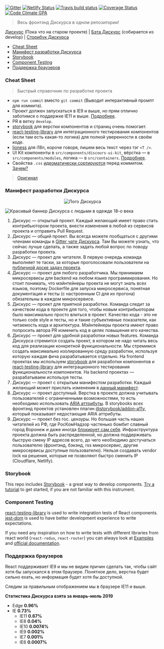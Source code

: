 [comment]: # "Редактируйте файл README.source.md"

[![Gitter](https://badges.gitter.im/Discours/community.svg)](https://gitter.im/Discours/community?utm_source=badge&utm_medium=badge&utm_campaign=pr-badge)
[![Netlify Status](https://api.netlify.com/api/v1/badges/f55a8a2f-cc4e-4c1d-9605-ce9a500a0b6f/deploy-status)](https://app.netlify.com/sites/beta-discours-io/deploys)
[![Travis build status](http://img.shields.io/travis/Discours/discours-frontend-main/develop.svg?style=flat-square)](https://travis-ci.org/Discours/discours-frontend-main)
[![Coverage Status](https://img.shields.io/coveralls/Discours/discours-frontend-main/develop.svg?style=flat-square)](https://coveralls.io/r/Discours/discours-frontend-main?branch=develop)
[![Code Climate GPA](https://img.shields.io/codeclimate/github/Discours/discours-frontend-main.svg?style=flat-square)](https://codeclimate.com/github/Discours/discours-frontend-main)

> Весь фронтэнд Дискурса в одном репозитории!

[Дискурс](https://discours.io) (Пока что на старом проекте) | [Бэта Дискурс](https://beta.discours.io) (собирается из develop) | [Сторибук Дискурса](https://storybook.discours.io)

* [Cheat Sheet](#cheat-sheet)
* [Манифест разработки Дискурса](#)
* [Storybook](#storybook)
* [Component Testing](#component-testing)
* [Поддержка браузеров](#-1)


<a name="cheat-sheet"></a>
### Cheat Sheet

> Быстрый справочник по разработке проекта

- `npm run commit` вместо `git commit` (Выводит интерактивный промпт для коммита).
- Проект должен запускаться в IE9 и выше, но прям отлично заботимся о поддержке IE11 и выше. [Подробнее](#browser-support).
- PR в ветку `develop`.
- [storybook](https://storybook.js.org) для верстки компонентов и страниц очень помогает.
- [react-testing-library](https://testing-library.com/react) для интеграционного тестирования компонентов (если там есть какая-то логика) для полной уверенности в своём коде.
- [lioness](https://github.com/alexanderwallin/lioness) для i18n, короче говоря, пишем весь текст через тэг `<T />`.
- UI Kit компоненты в `src/components/discours-ui-kit`, вёрстка — в `src/components/modules`, логика — в `src/containers`. [Подробнее](./src/components/README.md).
- Свойства `.css` [идеоматически сортируются](https://github.com/necolas/idiomatic-css#declaration-order) перед коммитом. [Зачем?](https://dev.to/thekashey/happy-potter-and-the-order-of-css-5ec)

> [Оригинал](https://github.com/Discours/discours-welcome)

<a name=""></a>
### Манифест разработки Дискурса

<p align="center"> 
    <img alt="Лого Дискурса" src="https://github.com/Discours/discours-welcome/raw/master/docs/img/logo.jpg">
</p>

![Красивый баннер Дискурса с людьми в одежде 18-о века](https://github.com/Discours/discours-welcome/raw/master/docs/img/banner.jpg)

1. Дискурс — открытый проект. Каждый желающий имеет право стать контрибьютором проекта, внести изменения в любой из сервисов проекта и отправить Pull Request.
1. Дискурс — общий проект. Вы всегда можете пообщаться с другими членами команды в [Gitter чате Дискурса](https://gitter.im/Discours/community). Там Вы можете узнать, что сейчас лучше сделать, а также задать любой вопрос по поводу разработки проекта. 
1. Дискурс — проект для читателя. В первую очередь команда выполняет те таски, за которые проголосовали пользователи на [публичной доске задач проекта]().
1. Дискурс — проект для любого разработчика. Мы принимаем микросервисы для backend на любом языке программирования. Но стоит понимать, что мэйнтейнеры проекта не могут знать всех языков, поэтому Dockerfile для запуска микросервиса, понятная документация и тесты (с настроенным CI для их прогона) обязательны в каждом микросервисе.
1. Дискурс — проект для приятной разработки. Команда следит за качеством кода в проекте для того, чтобы новым контрибьюторам было максимально просто влиться в проект. Качество кода - это не только code style и тесты, но и такие субъективные показатели, как читаемость кода и архитектура. Мэйнтейнеры проекта имеют право попросить автора PR изменить код в целях повышения его качества.
1. Дискурс — проект для удобной разработки новых features. Команда Дискурса стремится создать проект, в котором не надо читать весь код для реализации конкретной функциональности. Мы стремимся создать максимально изолированную среду разработки, используя которую каждая фича разрабатывается отдельно. На frontend проектах мы используем [storybook](https://storybook.js.org/) для разработки компонентов и [react-testing-library](https://testing-library.com/docs/react-testing-library/intro) для интеграционного тестирования функциональности компонентов. На backend проектах — разрабатываем используя тесты.
1. Дискурс — проект с открытым манифестом разработки. Каждый желающий может прислать изменения в [данный манифест](https://github.com/Discours/discours-welcome/blob/master/MANIFEST.md).
1. Дискурс — проект доступный. Верстка в проекте должна учитывать пользователей с ограниченными возможностями, то есть необходимо использовать [ARIA аттрибуты](https://developer.mozilla.org/en-US/docs/Web/Accessibility/ARIA). В storybooks всех фронтэнд проектов установлен плагин [@storybook/addon-a11y](https://www.npmjs.com/package/@storybook/addon-a11y), который показывает недостающие ARIA аттрибуты.
1. Дискурс — проект без гос. цензуры. Но большая часть наших читателей из РФ, где РосКомНадзор частенько бомбит славный город Воронеж и даже иногда [блокирует сам себя](https://lenta.ru/news/2016/12/12/127001/). Инфраструктура проекта должна быть распределенной, но должна поддерживать быструю смену IP адресов всего, до чего необходимо достучаться пользователю (фронтэнд, бэкэнд, rss микросервис, другие микросервисы доступные пользователю). Нельзя создавать vendor lock на решения, которые не позволяют быстро сменить IP (Cloudflare, Netlify).

<a name="storybook"></a>
### Storybook

This repo includes [Storybook](https://storybook.js.org/) - a great way to develop components. [Try a tutorial](https://www.learnstorybook.com/) to get started, if you are not familiar with this instrument.

<a name="component-testing"></a>
### Component Testing

[react-testing-library](https://github.com/kentcdodds/react-testing-library) is used to write integration tests of React components. [jest-dom](https://github.com/gnapse/jest-dom#readme) is used to have better development experience to write expectations.

If you need any inspiration on how to write tests with different libraries from react world (`react-redux`, `react-router`) you can always look at [Examples](https://github.com/kentcdodds/react-testing-library#examples) and [official documentation](https://testing-library.com/docs/intro).

<a name="browser-support"></a>

<a name="-1"></a>
### Поддержка браузеров

React поддерживает IE9 и мы не видим причин сделать так, чтобы сайт хотя бы запускался в этом браузере. Понятное дело, верстка будет сильно ехать, но информация будет хотя бы доступной.

Следим за правильным отображением мы в браузере IE11 и выше.

**Статистика Дискурса взята за январь-июль 2019**

- Edge **0.96%**
- IE **0.73%**
  - IE11 **0.67%**
  - IE8 **0.04%**
  - IE10 **0.0074%**
  - IE9 **0.002%**
  - IE7 **0.001%**
  - IE6 **0.0007%**
